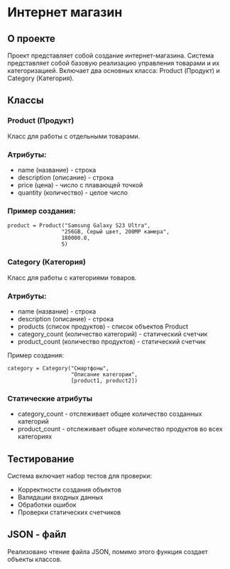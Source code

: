 # Интернет магазин

## О проекте

Проект представляет собой создание интернет-магазина. Система представляет собой базовую реализацию управления товарами и их категоризацией. 
Включает два основных класса: Product (Продукт) и Category (Категория).

## Классы
### Product (Продукт)
Класс для работы с отдельными товарами.

### Атрибуты:

* name (название) - строка
* description (описание) - строка
* price (цена) - число с плавающей точкой
* quantity (количество) - целое число

### Пример создания:

```
product = Product("Samsung Galaxy S23 Ultra", 
                 "256GB, Серый цвет, 200MP камера", 
                 180000.0, 
                 5)
```                 

### Category (Категория)

Класс для работы с категориями товаров.

### Атрибуты:

* name (название) - строка
* description (описание) - строка
* products (список продуктов) - список объектов Product
* category_count (количество категорий) - статический счетчик
* product_count (количество продуктов) - статический счетчик


Пример создания:

```
category = Category("Смартфоны", 
                    "Описание категории", 
                    [product1, product2])
```

### Статические атрибуты
* category_count - отслеживает общее количество созданных категорий
* product_count - отслеживает общее количество продуктов во всех категориях


## Тестирование
Система включает набор тестов для проверки:

* Корректности создания объектов
* Валидации входных данных
* Обработки ошибок
* Проверки статических счетчиков

## JSON - файл

Реализовано чтение файла JSON, помимо этого функция создает объекты классов.